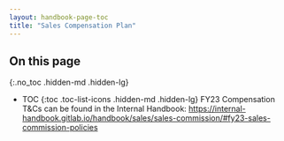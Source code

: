 ```yaml
---
layout: handbook-page-toc
title: "Sales Compensation Plan"
---
```


## On this page
{:.no_toc .hidden-md .hidden-lg}

- TOC
{:toc .toc-list-icons .hidden-md .hidden-lg}
FY23 Compensation T&Cs can be found in the Internal Handbook: https://internal-handbook.gitlab.io/handbook/sales/sales-commission/#fy23-sales-commission-policies
